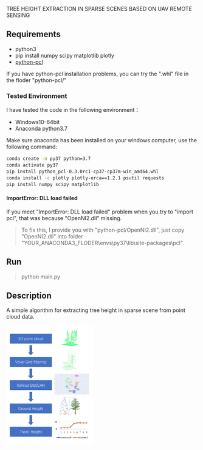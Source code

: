 TREE HEIGHT EXTRACTION IN SPARSE SCENES BASED ON UAV REMOTE SENSING

## Requirements

* python3
* pip install numpy scipy matplotlib plotly
* [python-pcl](https://github.com/strawlab/python-pcl)

If you have python-pcl installation problems, you can try the ".whl" file in the floder "python-pcl/"

### Tested Environment

I have tested the code in the following environment：

* Windows10-64bit 
* Anaconda python3.7

Make sure anaconda has been installed on your windows computer, use the following command:

```bash
conda create -n py37 python=3.7
conda activate py37
pip install python_pcl-0.3.0rc1-cp37-cp37m-win_amd64.whl
conda install -c plotly plotly-orca==1.2.1 psutil requests
pip install numpy scipy matplotlib
```

#### ImportError: DLL load failed

If you meet "ImportError: DLL load failed" problem when you try to "import pcl", that was because "OpenNI2.dll" missing. 

> To fix this, I provide you with "python-pcl/OpenNI2.dll", just copy "OpenNI2.dll" into folder "YOUR_ANACONDA3_FLODER\envs\py37\lib\site-packages\pcl".

## Run

> python main.py

## Description

A simple algorithm for extracting tree height in sparse scene from point cloud data.

<div align=left>
<img width="230" height="315" src="https://raw.githubusercontent.com/yzfly/SimpleTreeHeight/master/images/procedure.png"/>
</div>